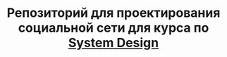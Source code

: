 
<h1 align="center">Репозиторий для проектирования социальной сети для курса по <a href="https://balun.courses/courses/system_design" target="_blank">System Design</a> 
